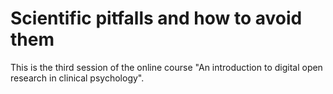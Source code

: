 # Scientific pitfalls and how to avoid them

This is the third session of the online course "An introduction to digital open research in clinical psychology".
